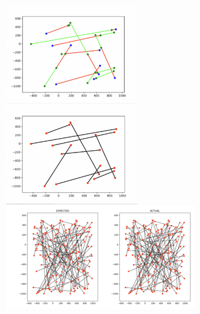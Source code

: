 <img src="visualize/input_visualized.png" width="350"/> <img src="visualize/output_visualized.png" width="350"/> 
![My Image](visualize/expected_vs_actual_visualized.png)

